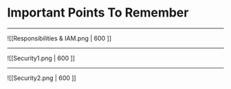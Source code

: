 # Important Points To Remember
---

![[Responsibilities & IAM.png | 600 ]]

---

![[Security1.png | 600 ]]

---

![[Security2.png | 600 ]]